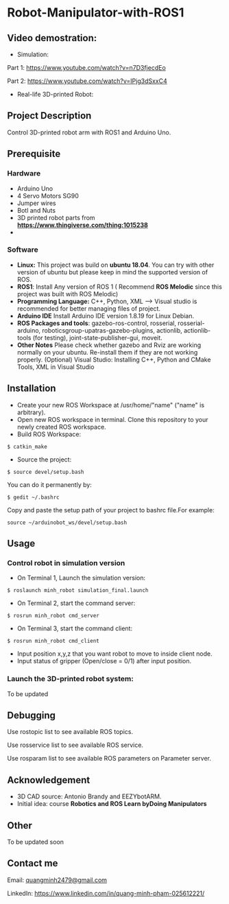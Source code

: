 #     Robot-Manipulator-with-ROS1

## Video demostration:
- Simulation:

Part 1: https://www.youtube.com/watch?v=n7D3fjecdEo

Part 2: https://www.youtube.com/watch?v=IPjg3dSxxC4

- Real-life 3D-printed Robot:


## Project Description

Control 3D-printed robot arm with ROS1 and Arduino Uno. 


## Prerequisite
### Hardware
- Arduino Uno
- 4 Servo Motors SG90
- Jumper wires
- Botl and Nuts
- 3D printed robot parts from **https://www.thingiverse.com/thing:1015238**
- 
### Software
- **Linux:**
This project was build on **ubuntu 18.04**. You can try with other version of ubuntu but please keep in mind the supported version of ROS. 
- **ROS1**:
Install Any version of ROS 1 ( Recommend **ROS Melodic** since this project was built with ROS Melodic)
- **Programming Language:**
C++, Python, XML --> Visual studio is recommended for better managing files of project.
- **Arduino IDE**
Install Arduino IDE version 1.8.19 for Linux Debian.
- **ROS Packages and tools**:
gazebo-ros-control, rosserial, rosserial-arduino, roboticsgroup-upatras-gazebo-plugins, actionlib, actionlib-tools (for testing), joint-state-publisher-gui, moveit.
- **Other Notes**
Please check whether gazebo and Rviz are working normally on your ubuntu. Re-install them if they are not working properly.
(Optional) Visual Studio: Installing C++, Python and CMake Tools, XML  in Visual Studio

## Installation
- Create your new ROS Workspace at /usr/home/"name" ("name" is arbitrary).
- Open new ROS workspace in terminal. Clone this repository to your newly created ROS workspace.
- Build ROS Workspace:

`$ catkin_make`

- Source the project:

`$ source devel/setup.bash`

You can do it permanently by:

`$ gedit ~/.bashrc`

Copy and paste the setup path of your project to bashrc file.For example:

`source ~/arduinobot_ws/devel/setup.bash`


## Usage

### Control robot in simulation version

- On Terminal 1, Launch the simulation version:

`$ roslaunch minh_robot simulation_final.launch`

- On Terminal 2, start the command server:

`$ rosrun minh_robot cmd_server
`
- On Terminal 3, start the command client:

`$ rosrun minh_robot cmd_client`

- Input position x,y,z that you want robot to move to inside client node.
- Input status of gripper (Open/close = 0/1) after input position.

### Launch the 3D-printed robot system:

To be updated

## Debugging

Use rostopic list to see available ROS topics.

Use rosservice list to see available ROS service.

Use rosparam list to see available ROS parameters on Parameter server.

## Acknowledgement
- 3D CAD source: Antonio Brandy and EEZYbotARM.
- Initial idea: course **Robotics and ROS Learn byDoing Manipulators** 

## Other

To be updated soon 

## Contact me

Email: quangminh2479@gmail.com

LinkedIn: https://www.linkedin.com/in/quang-minh-pham-025612221/
